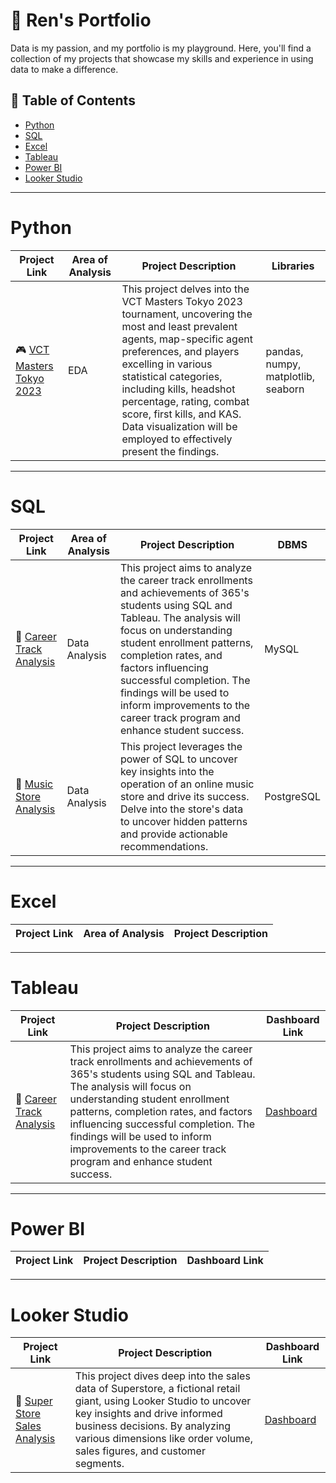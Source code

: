 # 📜 Ren's Portfolio
Data is my passion, and my portfolio is my playground. Here, you'll find a collection of my projects that showcase my skills and experience in using data to make a difference.

## 📁 Table of Contents
- [Python](#python)
- [SQL](#sql)
- [Excel](#excel)
- [Tableau](#tableau)
- [Power BI](#power-bi)
- [Looker Studio](#looker-studio)

***
# Python

| Project Link | Area of Analysis | Project Description | Libraries |
|---|---|---|---|
| 🎮 [VCT Masters Tokyo 2023](https://github.com/farens27/Python-Stuff/blob/main/VCT%20Masters%20Tokyo%202023.ipynb) | EDA | This project delves into the VCT Masters Tokyo 2023 tournament, uncovering the most and least prevalent agents, map-specific agent preferences, and players excelling in various statistical categories, including kills, headshot percentage, rating, combat score, first kills, and KAS. Data visualization will be employed to effectively present the findings. | pandas, numpy, matplotlib, seaborn |

***
# SQL

| Project Link | Area of Analysis | Project Description | DBMS |
|---|---|---|---|
| 💼  [Career Track Analysis](https://github.com/farens27/SQL-Stuff/tree/main/MySQL/Career%20Track%20Analysis%20with%20SQL%20and%20Tableau) | Data Analysis | This project aims to analyze the career track enrollments and achievements of 365's students using SQL and Tableau. The analysis will focus on understanding student enrollment patterns, completion rates, and factors influencing successful completion. The findings will be used to inform improvements to the career track program and enhance student success. | MySQL |
| 🎵 [Music Store Analysis](https://github.com/farens27/SQL-Stuff/tree/main/PostgreSQL/Music%20Store%20Analysis) | Data Analysis | This project leverages the power of SQL to uncover key insights into the operation of an online music store and drive its success. Delve into the store's data to uncover hidden patterns and provide actionable recommendations. | PostgreSQL |

***
# Excel
| Project Link | Area of Analysis | Project Description |
|---|---|---|

***
# Tableau

| Project Link | Project Description | Dashboard Link |
|---|---|---|
| 💼  [Career Track Analysis](https://github.com/farens27/SQL-Stuff/tree/main/MySQL/Career%20Track%20Analysis%20with%20SQL%20and%20Tableau) | This project aims to analyze the career track enrollments and achievements of 365's students using SQL and Tableau. The analysis will focus on understanding student enrollment patterns, completion rates, and factors influencing successful completion. The findings will be used to inform improvements to the career track program and enhance student success. | [Dashboard](https://public.tableau.com/app/profile/farensa.fernanda/viz/CareerTrackAnalysis_17003774438490/CareerTrackAnalysis) |

***
# Power BI

| Project Link | Project Description | Dashboard Link |
|---|---|---|

***
# Looker Studio

| Project Link | Project Description | Dashboard Link |
|---|---|---|
| 🛒 [Super Store Sales Analysis](https://github.com/farens27/BI-Stuff/blob/main/Looker%20Studio/Super%20Store%20Sales%20Analysis.md) | This project dives deep into the sales data of Superstore, a fictional retail giant, using Looker Studio to uncover key insights and drive informed business decisions. By analyzing various dimensions like order volume, sales figures, and customer segments. | [Dashboard](https://lookerstudio.google.com/reporting/0a22a61c-972b-46fe-a5a5-42896d15b6f1) |

